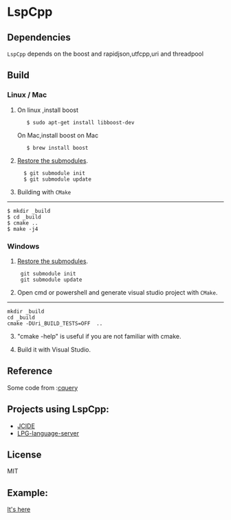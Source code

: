 # LspCpp

## Dependencies
`LspCpp` depends on the boost and rapidjson,utfcpp,uri and threadpool

## Build

### Linux / Mac
1. On linux ,install boost
   ```shell
      $ sudo apt-get install libboost-dev 
   ``` 
   On Mac,install boost on Mac
   ```shell
      $ brew install boost
   ``` 

2. [Restore the submodules][4].
   ```shell
     $ git submodule init
     $ git submodule update
   ``` 
3. Building with ``CMake``
-----------------------
	$ mkdir _build
	$ cd _build
	$ cmake ..
	$ make -j4

### Windows

  1. [Restore the submodules][4].
     ```shell
      git submodule init
      git submodule update
     ``` 
  2. Open cmd or powershell and generate visual studio project  with ``CMake``.
  -----------------------
    mkdir _build
	cd _build
	cmake -DUri_BUILD_TESTS=OFF  ..

  3. "cmake -help" is useful if you are not familiar with cmake.
  
  4. Build it with Visual Studio.
 
## Reference
 Some code from :[cquery][1]

## Projects using LspCpp:
* [JCIDE](https://www.javacardos.com/tools)
* [LPG-language-server](https://github.com/kuafuwang/LPG-language-server)
## License
   MIT
   
##  Example:
[It's here](https://github.com/kuafuwang/LspCpp/tree/master/examples)


[1]: https://github.com/cquery-project/cquery "cquery:"
[2]: https://www.javacardos.com/tools "JcKit:"
[3]: https://docs.microsoft.com/en-us/nuget/consume-packages/package-restore "Package Restore"
[4]: https://git-scm.com/book/en/v2/Git-Tools-Submodules "Git-Tools-Submodules"
